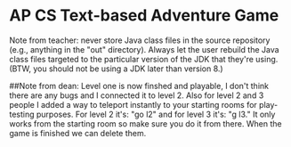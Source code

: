 # AP CS Text-based Adventure Game

Note from teacher: never store Java class files in the source repository (e.g., anything in the "out" directory). Always let the user rebuild the Java class files targeted to the particular version of the JDK that they're using. (BTW, you should not be using a JDK later than version 8.)

##Note from dean:
Level one is now finshed and playable, I don't think there are any bugs and I connected it to level 2. Also for level 2 and 3 people I added a way to teleport instantly to your starting rooms for play-testing purposes. For level 2 it's: "go l2" and for level 3 it's: "g l3." It only works from the starting room so make sure you do it from there. When the game is finished we can delete them. 